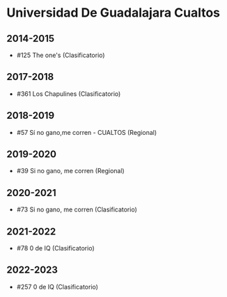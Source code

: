 # Universidad De Guadalajara Cualtos

## 2014-2015

- #125 The one's (Clasificatorio)

## 2017-2018

- #361 Los Chapulines (Clasificatorio)

## 2018-2019

- #57 Sí no gano,me corren - CUALTOS (Regional)

## 2019-2020

- #39 Si no gano, me corren (Regional)

## 2020-2021

- #73 Si no gano, me corren (Clasificatorio)

## 2021-2022

- #78 0 de IQ (Clasificatorio)

## 2022-2023

- #257 0 de IQ (Clasificatorio)


